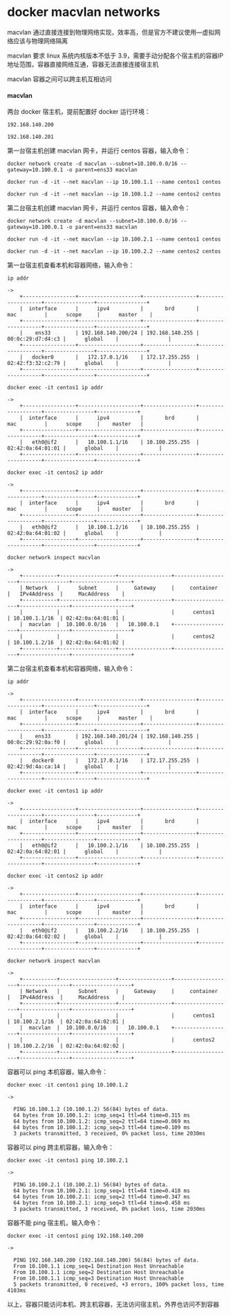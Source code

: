 
# docker macvlan networks

  macvlan 通过直接连接到物理网络实现，效率高，但是官方不建议使用—虚拟网络应该与物理网络隔离

  macvlan 要求 linux 系统内核版本不低于 3.9，需要手动分配各个宿主机的容器IP地址范围，容器直接网络互通，容器无法直接连接宿主机

  macvlan 容器之间可以跨主机互相访问

#### macvlan

  两台 docker 宿主机，提前配置好 docker 运行环境：

    192.168.140.200

    192.168.140.201

  第一台宿主机创建 macvlan 网卡，并运行 centos 容器，输入命令：

    docker network create -d macvlan --subnet=10.100.0.0/16 --gateway=10.100.0.1 -o parent=ens33 macvlan

    docker run -d -it --net macvlan --ip 10.100.1.1 --name centos1 centos

    docker run -d -it --net macvlan --ip 10.100.1.2 --name centos2 centos

  第二台宿主机创建 macvlan 网卡，并运行 centos 容器，输入命令：

    docker network create -d macvlan --subnet=10.100.0.0/16 --gateway=10.100.0.1 -o parent=ens33 macvlan

    docker run -d -it --net macvlan --ip 10.100.2.1 --name centos1 centos

    docker run -d -it --net macvlan --ip 10.100.2.2 --name centos2 centos

  第一台宿主机查看本机和容器网络，输入命令：

    ip addr

    ->
		+-----------------+--------------------+-----------------+-------------------+----------------+----------------+
		|  interface      |      ipv4          |       brd       |       mac         |      scope     |      master    |
		+-----------------+--------------------+-----------------+-------------------+----------------+----------------+
		|    ens33        | 192.168.140.200/24 | 192.168.140.255 | 00:0c:29:d7:d4:c3 |      global    |                |
		+-----------------+--------------------+-----------------+-------------------+----------------+----------------+
		|   docker0       |   172.17.0.1/16    | 172.17.255.255  | 02:42:f3:32:c2:79 |      global    |                |
		+-----------------+--------------------+-----------------+-------------------+----------------+----------------+

    docker exec -it centos1 ip addr

    ->
		+-----------------+--------------------+-----------------+-------------------+----------------+-------------+
		|  interface      |      ipv4          |       brd       |       mac         |      scope     |    master   |
		+-----------------+--------------------+-----------------+-------------------+----------------+-------------+
		|   eth0@if2      |   10.100.1.1/16    | 10.100.255.255  | 02:42:0a:64:01:01 |      global    |             |
		+-----------------+--------------------+-----------------+-------------------+----------------+-------------+

    docker exec -it centos2 ip addr

    ->
		+-----------------+--------------------+-----------------+-------------------+----------------+-------------+
		|  interface      |      ipv4          |       brd       |       mac         |      scope     |    master   |
		+-----------------+--------------------+-----------------+-------------------+----------------+-------------+
		|   eth0@if2      |   10.100.1.2/16    | 10.100.255.255  | 02:42:0a:64:01:02 |      global    |             |
		+-----------------+--------------------+-----------------+-------------------+----------------+-------------+

    docker network inspect macvlan

    ->
		+-----------+------------------+-----------------+-------------------+----------------+-------------------+
		| Network   |      Subnet      |     Gateway     |     container     |   IPv4Address  |     MacAddress    |
		+-----------+------------------+-----------------+-------------------+----------------+-------------------+
		|           |                  |                 |      centos1      | 10.100.1.1/16  | 02:42:0a:64:01:01 |
		|  macvlan  |  10.100.0.0/16   |   10.100.0.1    +-------------------+----------------+-------------------+
		|           |                  |                 |      centos2      | 10.100.1.2/16  | 02:42:0a:64:01:02 |
		+-----------+------------------+-----------------+-------------------+----------------+-------------------+

  第二台宿主机查看本机和容器网络，输入命令：

    ip addr

    ->
		+-----------------+--------------------+-----------------+-------------------+----------------+----------------+
		|  interface      |      ipv4          |       brd       |       mac         |      scope     |      master    |
		+-----------------+--------------------+-----------------+-------------------+----------------+----------------+
		|    ens33        | 192.168.140.201/24 | 192.168.140.255 | 00:0c:29:92:0a:f0 |      global    |                |
		+-----------------+--------------------+-----------------+-------------------+----------------+----------------+
		|   docker0       |   172.17.0.1/16    | 172.17.255.255  | 02:42:9d:4a:ca:14 |      global    |                |
		+-----------------+--------------------+-----------------+-------------------+----------------+----------------+

    docker exec -it centos1 ip addr

    ->
		+-----------------+--------------------+-----------------+-------------------+----------------+-------------+
		|  interface      |      ipv4          |       brd       |       mac         |      scope     |    master   |
		+-----------------+--------------------+-----------------+-------------------+----------------+-------------+
		|   eth0@if2      |   10.100.2.1/16    | 10.100.255.255  | 02:42:0a:64:02:01 |      global    |             |
		+-----------------+--------------------+-----------------+-------------------+----------------+-------------+

    docker exec -it centos2 ip addr

    ->
		+-----------------+--------------------+-----------------+-------------------+----------------+-------------+
		|  interface      |      ipv4          |       brd       |       mac         |      scope     |    master   |
		+-----------------+--------------------+-----------------+-------------------+----------------+-------------+
		|   eth0@if2      |   10.100.2.2/16    | 10.100.255.255  | 02:42:0a:64:02:02 |      global    |             |
		+-----------------+--------------------+-----------------+-------------------+----------------+-------------+

    docker network inspect macvlan

    ->
		+-----------+------------------+-----------------+-------------------+----------------+-------------------+
		| Network   |      Subnet      |     Gateway     |     container     |   IPv4Address  |     MacAddress    |
		+-----------+------------------+-----------------+-------------------+----------------+-------------------+
		|           |                  |                 |      centos1      | 10.100.2.1/16  | 02:42:0a:64:02:01 |
		|  macvlan  |  10.100.0.0/16   |   10.100.0.1    +-------------------+----------------+-------------------+
		|           |                  |                 |      centos2      | 10.100.2.2/16  | 02:42:0a:64:02:02 |
		+-----------+------------------+-----------------+-------------------+----------------+-------------------+

  容器可以 ping 本机容器，输入命令：

    docker exec -it centos1 ping 10.100.1.2

    ->

      PING 10.100.1.2 (10.100.1.2) 56(84) bytes of data.
      64 bytes from 10.100.1.2: icmp_seq=1 ttl=64 time=0.315 ms
      64 bytes from 10.100.1.2: icmp_seq=2 ttl=64 time=0.069 ms
      64 bytes from 10.100.1.2: icmp_seq=3 ttl=64 time=0.109 ms
      3 packets transmitted, 3 received, 0% packet loss, time 2030ms

  容器可以 ping 跨主机容器，输入命令：

    docker exec -it centos1 ping 10.100.2.1

    ->

      PING 10.100.2.1 (10.100.2.1) 56(84) bytes of data.
      64 bytes from 10.100.2.1: icmp_seq=1 ttl=64 time=0.418 ms
      64 bytes from 10.100.2.1: icmp_seq=2 ttl=64 time=0.347 ms
      64 bytes from 10.100.2.1: icmp_seq=3 ttl=64 time=0.458 ms
      3 packets transmitted, 3 received, 0% packet loss, time 2030ms

  容器不能 ping 宿主机，输入命令：

    docker exec -it centos1 ping 192.168.140.200

    ->

      PING 192.168.140.200 (192.168.140.200) 56(84) bytes of data.
      From 10.100.1.1 icmp_seq=1 Destination Host Unreachable
      From 10.100.1.1 icmp_seq=2 Destination Host Unreachable
      From 10.100.1.1 icmp_seq=3 Destination Host Unreachable
      5 packets transmitted, 0 received, +3 errors, 100% packet loss, time 4103ms

  以上，容器只能访问本机、跨主机容器，无法访问宿主机，外界也访问不到容器
